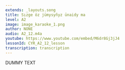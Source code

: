 ```yaml
---
extends: _layouts.song
title: Sızge öz jūmysyñyz ūnaidy ma
level: A2
image: image_karaoke_1.png
author: NONE
audio: A2_12.m4a
youtube: https://www.youtube.com/embed/M6dr8Gj3jJ4
lessonId: CYR_A2_12_lesson
transcription: transcription 
---
```

DUMMY TEXT